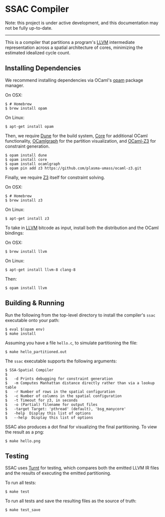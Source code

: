 SSAC Compiler
=====

Note: this project is under active development, and this documentation may not be fully up-to-date.

-----

This is a compiler that partitions a program's [LLVM][] intermediate representation across a spatial architecture of cores, minimizing the estimated idealized cycle count.

Installing Dependencies
------

We recommend installing dependencies via OCaml's [opam][] package manager.

On OSX:

    $ # Homebrew
    $ brew install opam

On Linux:

    $ apt-get install opam

Then, we require [Dune][] for the build system, [Core][] for additional OCaml functionality, [OCamlgraph][] for the partition visualization, and [OCaml-Z3][] for constraint generation.

    $ opam install dune
    $ opam install core 
    $ opam install ocamlgraph
    $ opam pin add z3 https://github.com/plasma-umass/ocaml-z3.git

Finally, we require [Z3][] itself for constraint solving.

On OSX:

    $ # Homebrew
    $ brew install z3

On Linux:

    $ apt-get install z3

To take in [LLVM][] bitcode as input, install both the distribution and the OCaml bindings:

On OSX:

    $ brew install llvm

On Linux:

    $ apt-get install llvm-8 clang-8

Then:

    $ opam install llvm

[opam]: https://github.com/ocaml/dune 
[dune]: https://github.com/ocaml/dune
[core]: https://github.com/janestreet/core
[ocamlgraph]: https://github.com/backtracking/ocamlgraph
[ocaml-z3]: https://github.com/plasma-umass/ocaml-z3
[z3]: https://github.com/Z3Prover/z3
[LLVM]: https://llvm.org

Building & Running
-----

Run the following from the top-level directory to install the compiler's `ssac` executable onto your path:

    $ eval $(opam env)
    $ make install

Assuming you have a file `hello.c`, to simulate partitioning the file:

    $ make hello_partitioned.out

The `ssac` executable supports the following arguments:

    $ SSA-Spatial Compiler
    $ 
    $   -d Prints debugging for constraint generation
    $   -m Computes Manhattan distance directly rather than via a lookup table
    $   -r Number of rows in the spatial configuration
    $   -c Number of columns in the spatial configuration
    $   -t Timeout for z3, in seconds
    $   -o (Partial) filename for output files
    $   -target Target: 'pthread' (default), 'bsg_manycore'
    $   -help  Display this list of options
    $   --help  Display this list of options

SSAC also produces a dot final for visualizing the final partitioning. To view the result as a png:

    $ make hello.png
    
Testing
-----

SSAC uses [Turnt][] for testing, which compares both the emitted LLVM IR files and the results of executing the emitted partitioning. 

To run all tests:

    $ make test
    
To run all tests and save the resulting files as the source of truth:

    $ make test_save

[Turnt]: https://github.com/cucapra/turnt


